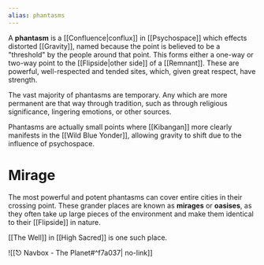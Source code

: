 ```yaml
---
alias: phantasms
---
```

A **phantasm** is a [[Confluence|conflux]] in [[Psychospace]] which effects distorted [[Gravity]], named because the point is believed to be a "threshold" by the people around that point. This forms either a one-way or two-way point to the [[Flipside|other side]] of a [[Remnant]]. These are powerful, well-respected and tended sites, which, given great respect, have strength.

The vast majority of phantasms are temporary. Any which are more permanent are that way through tradition, such as through religious significance, lingering emotions, or other sources.

Phantasms are actually small points where [[Kibangan]] more clearly manifests in the [[Wild Blue Yonder]], allowing gravity to shift due to the influence of psychospace. 

# Mirage
The most powerful and potent phantasms can cover entire cities in their crossing point. These grander places are known as **mirages** or **oasises**, as they often take up large pieces of the environment and make them identical to their [[Flipside]] in nature. 

[[The Well]] in [[High Sacred]] is one such place.

![[⎋ Navbox - The Planet#^f7a037| no-link]]